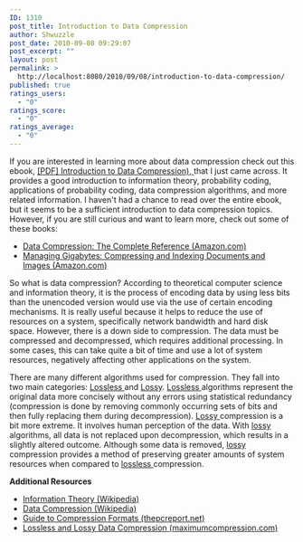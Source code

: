 ```yaml
---
ID: 1310
post_title: Introduction to Data Compression
author: Shwuzzle
post_date: 2010-09-08 09:29:07
post_excerpt: ""
layout: post
permalink: >
  http://localhost:8080/2010/09/08/introduction-to-data-compression/
published: true
ratings_users:
  - "0"
ratings_score:
  - "0"
ratings_average:
  - "0"
---
```

If you are interested in learning more about data compression check out this ebook, <a href="http://www.cs.cmu.edu/afs/cs/project/pscico-guyb/realworld/www/compression.pdf">[PDF] Introduction to Data Compression)</a>,<a href="http://www.cs.cmu.edu/afs/cs/project/pscico-guyb/realworld/www/compression.pdf"> </a>that I just came across. It provides a good introduction to information theory, probability coding, applications of probability coding, data compression algorithms, and more related information. I haven't had a chance to read over the entire ebook, but it seems to be a sufficient introduction to data compression topics. However, if you are still curious and want to learn more, check out some of these books:
<ul>
	<li><a href="http://www.amazon.com/Data-Compression-Reference-David-Salomon/dp/1846286026/">Data Compression: The Complete Reference (Amazon.com)</a></li>
	<li><a href="http://www.amazon.com/Managing-Gigabytes-Compressing-Multimedia-Information/dp/1558605703">Managing Gigabytes: Compressing and Indexing Documents and Images (Amazon.com)</a></li>
</ul>
So what is data compression? According to theoretical computer science and information theory, it is the process of encoding data by using less bits than the unencoded version would use via the use of certain encoding mechanisms. It is really useful because it helps to reduce the use of resources on a system, specifically network bandwidth and hard disk space. However, there is a down side to compression. The data must be compressed and decompressed, which requires additional processing. In some cases, this can take quite a bit of time and use a lot of system resources, negatively affecting other applications on the system.

There are many different algorithms used for compression. They fall into two main categories: <a href="http://en.wikipedia.org/wiki/Lossless_compression">Lossless </a>and <a href="http://en.wikipedia.org/wiki/Lossy_data_compression">Lossy</a>. <a href="http://en.wikipedia.org/wiki/Lossless_compression">Lossless </a>algorithms represent the original data more concisely without any errors using statistical redundancy (compression is done by removing commonly occurring sets of bits and then fully replacing them during decompression). <a href="http://en.wikipedia.org/wiki/Lossy_data_compression">Lossy </a>compression is a bit more extreme. It involves human perception of the data. With <a href="http://en.wikipedia.org/wiki/Lossy_data_compression">lossy</a> algorithms, all data is not replaced upon decompression, which results in a slightly altered outcome. Although some data is removed, <a href="http://en.wikipedia.org/wiki/Lossy_data_compression">lossy </a>compression provides a method of preserving greater amounts of system resources when compared to <a href="http://en.wikipedia.org/wiki/Lossless_compression">lossless </a>compression.

<strong>Additional Resources
</strong>
<ul>
	<li><a href="http://en.wikipedia.org/wiki/Information_theory">Information Theory (Wikipedia)</a></li>
	<li><a href="http://en.wikipedia.org/wiki/Data_compression">Data Compression (Wikipedia)</a></li>
	<li><a href="http://thepcreport.net/tutorials/guide-to-compression-formats/">Guide to Compression Formats (thepcreport.net)</a></li>
	<li><a href="http://www.maximumcompression.com/lossless_vs_lossy.php">Lossless and Lossy Data Compression (maximumcompression.com)</a></li>
</ul>
<div id="_mcePaste" style="position: absolute; left: -10000px; top: 16px; width: 1px; height: 1px; overflow: hidden;">
<h1 class="parseasinTitle"><span id="btAsinTitle">Managing Gigabytes: Compressing and Indexing Documents and Images</span></h1>
</div>